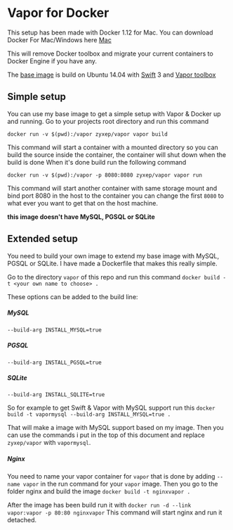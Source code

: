 # Vapor for Docker

This setup has been made with Docker 1.12 for Mac.
You can download Docker For Mac/Windows here
[Mac](https://download.docker.com/mac/stable/Docker.dmg)

This will remove Docker toolbox and migrate your current containers to Docker Engine if you have any.

The [base image](https://hub.docker.com/r/zyxep/vapor/) is build on Ubuntu 14.04 with [Swift](https://github.com/apple/swift) 3 and [Vapor toolbox](https://github.com/vapor/toolbox)

## Simple setup
You can use my base image to get a simple setup with Vapor & Docker up and running.
Go to your projects root directory and run this command

`docker run -v $(pwd):/vapor zyxep/vapor vapor build`

This command will start a container with a mounted directory so you can build the source inside the container, the container will shut down when the build is done
When it's done build run the following command

`docker run -v $(pwd):/vapor -p 8080:8080 zyxep/vapor vapor run`

This command will start another container with same storage mount and bind port 8080 in the host to the container you can change the first `8080` to what ever you want to get that on the host machine.

**this image doesn't have MySQL, PGSQL or SQLite**

## Extended setup
You need to build your own image to extend my base image with MySQL, PGSQL or SQLite.
I have made a Dockerfile that makes this really simple.

Go to the directory `vapor` of this repo and run this command
`docker build -t <your own name to choose> .`

These options can be added to the build line:
##### MySQL
`--build-arg INSTALL_MYSQL=true`

##### PGSQL
`--build-arg INSTALL_PGSQL=true`

##### SQLite
`--build-arg INSTALL_SQLITE=true`

So for example to get Swift & Vapor with MySQL support run this
`docker build -t vapormysql --build-arg INSTALL_MYSQL=true .`

That will make a image with MySQL support based on my image.
Then you can use the commands i put in the top of this document and replace `zyxep/vapor` with `vapormysql`.

##### Nginx
You need to name your vapor container for `vapor` that is done by adding `--name vapor` in the run command for your `vapor` image.
Then you go to the folder nginx and build the image `docker build -t nginxvapor .`

After the image has been build run it with `docker run -d --link vapor:vapor -p 80:80 nginxvapor`
This command will start nginx and run it detached.
